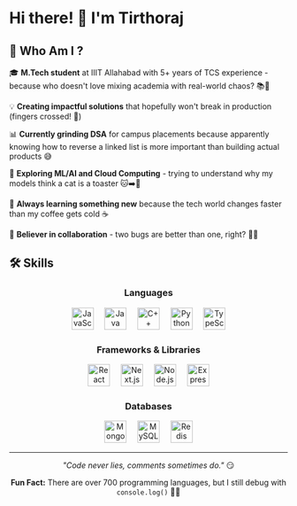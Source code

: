 # Hi there! 👋 I'm Tirthoraj

<!--
<div align="center">
  <img src="https://github.com/user-attachments/assets/eb7e2ad9-a1ec-4e6a-b7ac-38955a3a946f" alt="Profile Photo" width="160" height="180" style="border-radius: 50%;">
</div>
-->

## 🎯 Who Am I ?

🎓 **M.Tech student** at IIIT Allahabad with 5+ years of TCS experience - because who doesn't love mixing academia with real-world chaos? 📚💼

💡 **Creating impactful solutions** that hopefully won't break in production (fingers crossed! 🤞)

📊 **Currently grinding DSA** for campus placements because apparently knowing how to reverse a linked list is more important than building actual products 😅

🤖 **Exploring ML/AI and Cloud Computing** - trying to understand why my models think a cat is a toaster 🐱➡️🍞

🌱 **Always learning something new** because the tech world changes faster than my coffee gets cold ☕

🤝 **Believer in collaboration** - two bugs are better than one, right? 🐛🐛

## 🛠️ Skills

<div align="center">

### Languages
<img src="https://cdn.jsdelivr.net/gh/devicons/devicon/icons/javascript/javascript-original.svg" height="40" width="40" alt="JavaScript" />
&nbsp;&nbsp;&nbsp;
<img src="https://cdn.jsdelivr.net/gh/devicons/devicon/icons/java/java-original.svg" height="40" width="40" alt="Java" />
&nbsp;&nbsp;&nbsp;
<img src="https://cdn.jsdelivr.net/gh/devicons/devicon/icons/cplusplus/cplusplus-original.svg" height="40" width="40" alt="C++" />
&nbsp;&nbsp;&nbsp;
<img src="https://cdn.jsdelivr.net/gh/devicons/devicon/icons/python/python-original.svg" height="40" width="40" alt="Python" />
&nbsp;&nbsp;&nbsp;
<img src="https://cdn.jsdelivr.net/gh/devicons/devicon/icons/typescript/typescript-original.svg" height="40" width="40" alt="TypeScript" />

### Frameworks & Libraries
<img src="https://cdn.jsdelivr.net/gh/devicons/devicon/icons/react/react-original.svg" height="40" width="40" alt="React" />
&nbsp;&nbsp;&nbsp;
<img src="https://cdn.jsdelivr.net/gh/devicons/devicon/icons/nextjs/nextjs-original.svg" height="40" width="40" alt="Next.js" />
&nbsp;&nbsp;&nbsp;
<img src="https://cdn.jsdelivr.net/gh/devicons/devicon/icons/nodejs/nodejs-original.svg" height="40" width="40" alt="Node.js" />
&nbsp;&nbsp;&nbsp;
<img src="https://skillicons.dev/icons?i=express" height="40" width="40" alt="Express" />

### Databases
<img src="https://cdn.jsdelivr.net/gh/devicons/devicon/icons/mongodb/mongodb-original.svg" height="40" width="40" alt="MongoDB" />
&nbsp;&nbsp;&nbsp;
<img src="https://cdn.jsdelivr.net/gh/devicons/devicon/icons/mysql/mysql-original.svg" height="40" width="40" alt="MySQL" />
&nbsp;&nbsp;&nbsp;
<img src="https://cdn.jsdelivr.net/gh/devicons/devicon/icons/redis/redis-original.svg" height="40" width="40" alt="Redis" />

</div>

---

<div align="center">
  
*"Code never lies, comments sometimes do."* 😏

**Fun Fact:** There are over 700 programming languages, but I still debug with `console.log()` 🤷‍♂️

</div>
